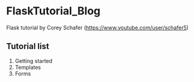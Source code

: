 # FlaskTutorial_Blog
Flask tutorial by Corey Schafer (https://www.youtube.com/user/schafer5)

## Tutorial list
1. Getting started
2. Templates
3. Forms



